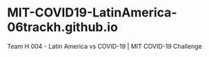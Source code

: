 # MIT-COVID19-LatinAmerica-06trackh.github.io
Team H 004 - Latin America vs COVID-19 | MIT COVID-19 Challenge
